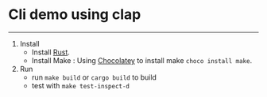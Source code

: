 # Cli demo using clap
***
 1. Install
     - Install [Rust](https://www.rust-lang.org/tools/install).
     - Install Make : Using [Chocolatey](https://docs.chocolatey.org/en-us/choco/setup) to install make `choco install make`.
 2. Run
     - run `make build` or `cargo build` to build
     - test with `make test-inspect-d`
        
